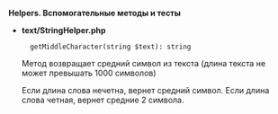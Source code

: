 **Helpers. Вспомогательные методы и тесты**



* **text/StringHelper.php**

        getMiddleCharacter(string $text): string

    Метод возвращает средний символ из текста (длина текста не может превышать 1000 символов) 
    
    Если длина слова нечетна, вернет средний символ. Если длина слова четная, вернет средние 2 символа.
